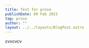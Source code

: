 ```yaml
---
title: Test for prose
publishDate: 09 Feb 2023
tag: prose
author: ""
layout: ../../layouts/BlogPost.astro
---
```

cvvcvcv